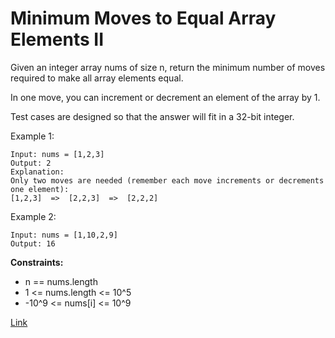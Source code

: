 # Minimum Moves to Equal Array Elements II

Given an integer array nums of size n, return the minimum number of moves required to make all array elements equal.

In one move, you can increment or decrement an element of the array by 1.

Test cases are designed so that the answer will fit in a 32-bit integer.

Example 1:

```
Input: nums = [1,2,3]
Output: 2
Explanation:
Only two moves are needed (remember each move increments or decrements one element):
[1,2,3]  =>  [2,2,3]  =>  [2,2,2]
```

Example 2:

```
Input: nums = [1,10,2,9]
Output: 16
```

**Constraints:**

- n == nums.length
- 1 <= nums.length <= 10^5
- -10^9 <= nums[i] <= 10^9

[Link](https://leetcode.com/problems/minimum-moves-to-equal-array-elements-ii/)